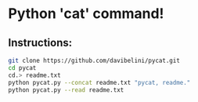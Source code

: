 # Python 'cat' command!

## Instructions:
```bash 
git clone https://github.com/davibelini/pycat.git
cd pycat
cd.> readme.txt
python pycat.py --concat readme.txt "pycat, readme."
python pycat.py --read readme.txt
```